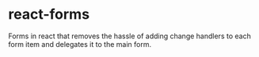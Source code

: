 # react-forms
Forms in react that removes the hassle of adding change handlers to each form item and delegates it to the main form.
